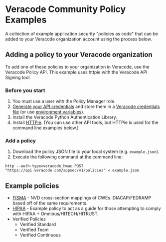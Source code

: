 # Veracode Community Policy Examples

A collection of example application security "policies as code" that can be added to your Veracode organization account using the process below.

## Adding a policy to your Veracode organization

To add one of these policies to your organization in Veracode, use the Veracode Policy API. This example uses httpie with the Veracode API Signing tool.

### Before you start

1. You must use a user with the Policy Manager role.
1. [Generate your API credentials](https://help.veracode.com/go/c_api_credentials3) and store them in a [Veracode credentials file](https://help.veracode.com/go/c_configure_api_cred_file) (or use [environment variables](https://help.veracode.com/go/t_store_creds_linux_env)).
1. Install the Veracode Python Authentication Library.
1. Install [HTTPie](https://help.veracode.com/go/c_httpie_tool). (You can use other API tools, but HTTPie is used for the command line examples below.)

### Add a policy

1. Download the policy JSON file to your local system (e.g. `example.json`).
2. Execute the following command at the command line:

`http --auth-type=veracode_hmac POST "https://api.veracode.com/appsec/v1/policies" < example.json`

## Example policies

* [FISMA](examples/fisma.json) - NVD cross-section mappings of CWEs.  DIACAP/FEDRAMP based off of the same requirements.
* [HIPAA](examples/hipaa.json) - Example policy to act as a guide for those attempting to comply with HIPAA + Omnibus/HITECH/HITRUST.
* Verified Policies
  * Verified Standard
  * Verified Team
  * Verified Continuous

